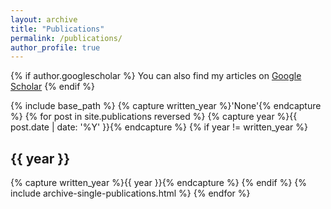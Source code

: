 ```yaml
---
layout: archive
title: "Publications"
permalink: /publications/
author_profile: true
---
```


{% if author.googlescholar %}
  You can also find my articles on <a href="{{ author.googlescholar }}">Google Scholar</a>
{% endif %}

{% include base_path %}
{% capture written_year %}'None'{% endcapture %}
{% for post in site.publications reversed %}
  {% capture year %}{{ post.date | date: '%Y' }}{% endcapture %}
  {% if year != written_year %}
    <h2 id="{{ year | slugify }}" class="archive__subtitle">{{ year }}</h2>
    {% capture written_year %}{{ year }}{% endcapture %}
  {% endif %}
  {% include archive-single-publications.html %}
{% endfor %}

<!-- # 2021

- **Long Bai**, Saiping Guan, Jiafeng Guo, Zixuan Li, Xiaolong Jin, Xueqi Cheng, *Integrating Deep Event-Level and Script-Level Information for Script Event Prediction*, EMNLP'2021. [[PDF](
https://aclanthology.org/2021.emnlp-main.777.pdf)][[Code](https://github.com/waltbai/MCPredictor)]

# 2020

- Yunqi Qiu, Kun Zhang, Yuanzhuo Wang, Xiaolong Jin, **Long Bai**, Saiping Guan, Xueqi Cheng, *Hierarchical Query Graph Generation for Complex Question Answering over Knowledge Graph*, CIKM'2020. [[PDF](https://dl.acm.org/doi/abs/10.1145/3340531.3411888)]
- Xingchen Deng, Lei Zhang, Yixing Fan, **Long Bai**, Jiafeng Guo, Pengfei Wang, *Bidirectional Dependency-Guided Attention for Relation Extraction*, ACML'2020. [[PDF](http://proceedings.mlr.press/v129/deng20a/deng20a.pdf)] -->
